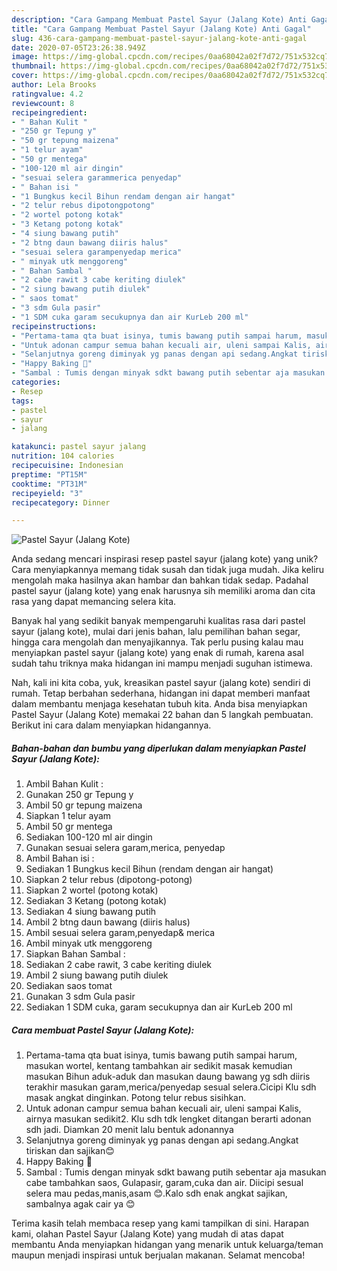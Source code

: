 ```yaml
---
description: "Cara Gampang Membuat Pastel Sayur (Jalang Kote) Anti Gagal"
title: "Cara Gampang Membuat Pastel Sayur (Jalang Kote) Anti Gagal"
slug: 436-cara-gampang-membuat-pastel-sayur-jalang-kote-anti-gagal
date: 2020-07-05T23:26:38.949Z
image: https://img-global.cpcdn.com/recipes/0aa68042a02f7d72/751x532cq70/pastel-sayur-jalang-kote-foto-resep-utama.jpg
thumbnail: https://img-global.cpcdn.com/recipes/0aa68042a02f7d72/751x532cq70/pastel-sayur-jalang-kote-foto-resep-utama.jpg
cover: https://img-global.cpcdn.com/recipes/0aa68042a02f7d72/751x532cq70/pastel-sayur-jalang-kote-foto-resep-utama.jpg
author: Lela Brooks
ratingvalue: 4.2
reviewcount: 8
recipeingredient:
- " Bahan Kulit "
- "250 gr Tepung y"
- "50 gr tepung maizena"
- "1 telur ayam"
- "50 gr mentega"
- "100-120 ml air dingin"
- "sesuai selera garammerica penyedap"
- " Bahan isi "
- "1 Bungkus kecil Bihun rendam dengan air hangat"
- "2 telur rebus dipotongpotong"
- "2 wortel potong kotak"
- "3 Ketang potong kotak"
- "4 siung bawang putih"
- "2 btng daun bawang diiris halus"
- "sesuai selera garampenyedap merica"
- " minyak utk menggoreng"
- " Bahan Sambal "
- "2 cabe rawit 3 cabe keriting diulek"
- "2 siung bawang putih diulek"
- " saos tomat"
- "3 sdm Gula pasir"
- "1 SDM cuka garam secukupnya dan air KurLeb 200 ml"
recipeinstructions:
- "Pertama-tama qta buat isinya, tumis bawang putih sampai harum, masukan wortel, kentang tambahkan air sedikit masak kemudian masukan Bihun aduk-aduk dan masukan daung bawang yg sdh diiris terakhir masukan garam,merica/penyedap sesual selera.Cicipi Klu sdh masak angkat dinginkan. Potong telur rebus sisihkan."
- "Untuk adonan campur semua bahan kecuali air, uleni sampai Kalis, airnya masukan sedikit2. Klu sdh tdk lengket ditangan berarti adonan sdh jadi. Diamkan 20 menit lalu bentuk adonannya"
- "Selanjutnya goreng diminyak yg panas dengan api sedang.Angkat tiriskan dan sajikan😊"
- "Happy Baking 🙏"
- "Sambal : Tumis dengan minyak sdkt bawang putih sebentar aja masukan cabe tambahkan saos, Gulapasir, garam,cuka dan air. Diicipi sesual selera mau pedas,manis,asam 😊.Kalo sdh enak angkat sajikan, sambalnya agak cair ya 😊"
categories:
- Resep
tags:
- pastel
- sayur
- jalang

katakunci: pastel sayur jalang 
nutrition: 104 calories
recipecuisine: Indonesian
preptime: "PT15M"
cooktime: "PT31M"
recipeyield: "3"
recipecategory: Dinner

---
```



![Pastel Sayur (Jalang Kote)](https://img-global.cpcdn.com/recipes/0aa68042a02f7d72/751x532cq70/pastel-sayur-jalang-kote-foto-resep-utama.jpg)

Anda sedang mencari inspirasi resep pastel sayur (jalang kote) yang unik? Cara menyiapkannya memang tidak susah dan tidak juga mudah. Jika keliru mengolah maka hasilnya akan hambar dan bahkan tidak sedap. Padahal pastel sayur (jalang kote) yang enak harusnya sih memiliki aroma dan cita rasa yang dapat memancing selera kita.

Banyak hal yang sedikit banyak mempengaruhi kualitas rasa dari pastel sayur (jalang kote), mulai dari jenis bahan, lalu pemilihan bahan segar, hingga cara mengolah dan menyajikannya. Tak perlu pusing kalau mau menyiapkan pastel sayur (jalang kote) yang enak di rumah, karena asal sudah tahu triknya maka hidangan ini mampu menjadi suguhan istimewa.




Nah, kali ini kita coba, yuk, kreasikan pastel sayur (jalang kote) sendiri di rumah. Tetap berbahan sederhana, hidangan ini dapat memberi manfaat dalam membantu menjaga kesehatan tubuh kita. Anda bisa menyiapkan Pastel Sayur (Jalang Kote) memakai 22 bahan dan 5 langkah pembuatan. Berikut ini cara dalam menyiapkan hidangannya.

<!--inarticleads1-->

##### Bahan-bahan dan bumbu yang diperlukan dalam menyiapkan Pastel Sayur (Jalang Kote):

1. Ambil  Bahan Kulit :
1. Gunakan 250 gr Tepung y
1. Ambil 50 gr tepung maizena
1. Siapkan 1 telur ayam
1. Ambil 50 gr mentega
1. Sediakan 100-120 ml air dingin
1. Gunakan sesuai selera garam,merica, penyedap
1. Ambil  Bahan isi :
1. Sediakan 1 Bungkus kecil Bihun (rendam dengan air hangat)
1. Siapkan 2 telur rebus (dipotong-potong)
1. Siapkan 2 wortel (potong kotak)
1. Sediakan 3 Ketang (potong kotak)
1. Sediakan 4 siung bawang putih
1. Ambil 2 btng daun bawang (diiris halus)
1. Ambil sesuai selera garam,penyedap&amp; merica
1. Ambil  minyak utk menggoreng
1. Siapkan  Bahan Sambal :
1. Sediakan 2 cabe rawit, 3 cabe keriting diulek
1. Ambil 2 siung bawang putih diulek
1. Sediakan  saos tomat
1. Gunakan 3 sdm Gula pasir
1. Sediakan 1 SDM cuka, garam secukupnya dan air KurLeb 200 ml




<!--inarticleads2-->

##### Cara membuat Pastel Sayur (Jalang Kote):

1. Pertama-tama qta buat isinya, tumis bawang putih sampai harum, masukan wortel, kentang tambahkan air sedikit masak kemudian masukan Bihun aduk-aduk dan masukan daung bawang yg sdh diiris terakhir masukan garam,merica/penyedap sesual selera.Cicipi Klu sdh masak angkat dinginkan. Potong telur rebus sisihkan.
1. Untuk adonan campur semua bahan kecuali air, uleni sampai Kalis, airnya masukan sedikit2. Klu sdh tdk lengket ditangan berarti adonan sdh jadi. Diamkan 20 menit lalu bentuk adonannya
1. Selanjutnya goreng diminyak yg panas dengan api sedang.Angkat tiriskan dan sajikan😊
1. Happy Baking 🙏
1. Sambal : Tumis dengan minyak sdkt bawang putih sebentar aja masukan cabe tambahkan saos, Gulapasir, garam,cuka dan air. Diicipi sesual selera mau pedas,manis,asam 😊.Kalo sdh enak angkat sajikan, sambalnya agak cair ya 😊




Terima kasih telah membaca resep yang kami tampilkan di sini. Harapan kami, olahan Pastel Sayur (Jalang Kote) yang mudah di atas dapat membantu Anda menyiapkan hidangan yang menarik untuk keluarga/teman maupun menjadi inspirasi untuk berjualan makanan. Selamat mencoba!
